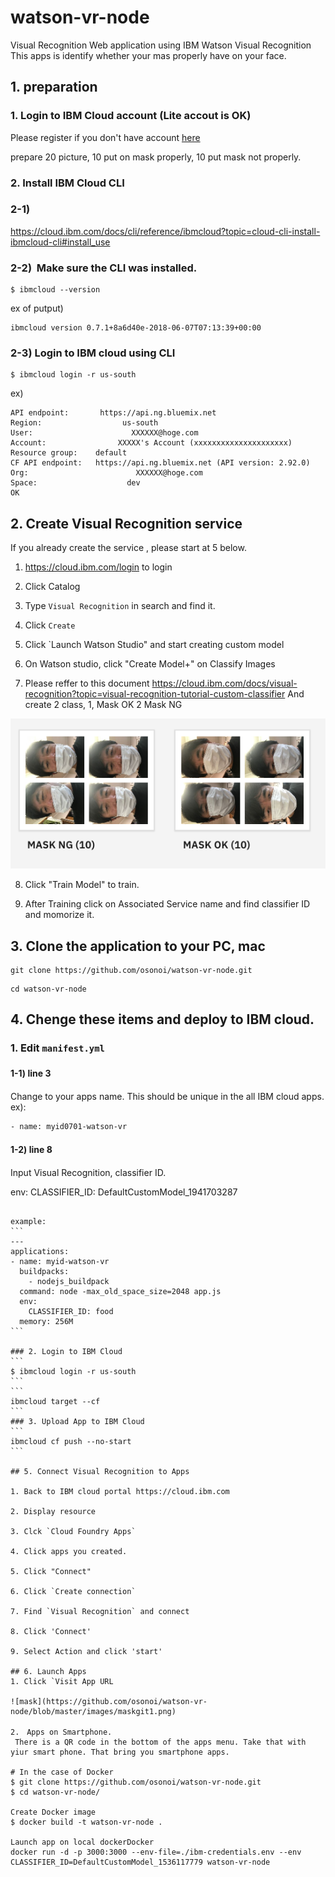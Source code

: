 # watson-vr-node
Visual Recognition Web application using IBM Watson Visual Recognition
This apps is identify whether your mas properly have on your face.

## 1. preparation
### 1. Login to IBM Cloud account (Lite accout is OK)
Please register if you don't have account [here](https://cloud.ibm.com/registration?cm_mmc=Email_Events-_-Developer_Innovation-_-WW_WW-_-nishito\tokyo\japan&cm_mmca1=000019RS&cm_mmca2=10004805&cm_mmca3=M99938765&cvosrc=email.Events.M99938765&cvo_campaign=000019RS
)

prepare 20 picture, 10 put on mask properly, 10 put mask not properly.



### 2. Install IBM Cloud CLI
### 2-1)  
https://cloud.ibm.com/docs/cli/reference/ibmcloud?topic=cloud-cli-install-ibmcloud-cli#install_use 


### 2-2)  Make sure the CLI was installed.
```
$ ibmcloud --version
```

ex of putput)
```
ibmcloud version 0.7.1+8a6d40e-2018-06-07T07:13:39+00:00
```

### 2-3) Login to IBM cloud using CLI
```
$ ibmcloud login -r us-south
```

ex)
```
API endpoint:       https://api.ng.bluemix.net
Region:                  us-south
User:                      XXXXXX@hoge.com
Account:                XXXXX's Account (xxxxxxxxxxxxxxxxxxxxx)
Resource group:    default
CF API endpoint:   https://api.ng.bluemix.net (API version: 2.92.0)
Org:                        XXXXXX@hoge.com
Space:                    dev
OK
```



## 2. Create Visual Recognition service
If you already create the service , please start at 5 below. 

1. https://cloud.ibm.com/login to login

2. Click Catalog

3. Type `Visual Recognition` in search and find it. 

4. Click `Create`

5. Click `Launch Watson Studio" and start creating custom model

6. On Watson studio, click "Create Model+" on Classify Images

7. Please reffer to this document https://cloud.ibm.com/docs/visual-recognition?topic=visual-recognition-tutorial-custom-classifier
And create 2 class, 1, Mask OK 2 Mask NG

![Model](https://github.com/osonoi/watson-vr-node/blob/master/images/maskgit1.png)

8. Click "Train Model" to train.

9. After Training click on Associated Service name and find classifier ID and momorize it.


## 3. Clone the application to your PC, mac
```
git clone https://github.com/osonoi/watson-vr-node.git
```
```
cd watson-vr-node
```

## 4. Chenge these items and deploy to IBM cloud.
### 1. Edit `manifest.yml`
#### 1-1) line 3　<Set Your Application Name>
Change to your apps name. This should be unique in the all IBM cloud apps.
<br/>
ex): 
```
- name: myid0701-watson-vr
````

#### 1-2) line 8　<Set Your CLASSIFIER_ID>
Input Visual Recognition, classifier ID.

env:
    CLASSIFIER_ID: DefaultCustomModel_1941703287
````

example:
```
---
applications:
- name: myid-watson-vr
  buildpacks:
    - nodejs_buildpack
  command: node -max_old_space_size=2048 app.js
  env:
    CLASSIFIER_ID: food
  memory: 256M
```

### 2. Login to IBM Cloud
```
$ ibmcloud login -r us-south
```
```
ibmcloud target --cf
```
### 3. Upload App to IBM Cloud
```
ibmcloud cf push --no-start
```

## 5. Connect Visual Recognition to Apps

1. Back to IBM cloud portal https://cloud.ibm.com

2. Display resource

3. Clck `Cloud Foundry Apps`

4. Click apps you created.

5. Click "Connect"

6. Click `Create connection`

7. Find `Visual Recognition` and connect

8. Click 'Connect'

9. Select Action and click 'start'

## 6. Launch Apps
1. Click `Visit App URL

![mask](https://github.com/osonoi/watson-vr-node/blob/master/images/maskgit1.png)

2.　Apps on Smartphone.
 There is a QR code in the bottom of the apps menu. Take that with yiur smart phone. That bring you smartphone apps.
 
# In the case of Docker
$ git clone https://github.com/osonoi/watson-vr-node.git
$ cd watson-vr-node/

Create Docker image
$ docker build -t watson-vr-node .

Launch app on local dockerDocker
docker run -d -p 3000:3000 --env-file=./ibm-credentials.env --env CLASSIFIER_ID=DefaultCustomModel_1536117779 watson-vr-node


